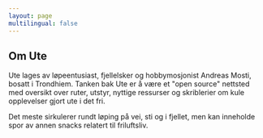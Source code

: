 ```yaml
---
layout: page
multilingual: false
---
```


## Om Ute

Ute lages av løpeentusiast, fjellelsker og hobbymosjonist Andreas Mosti, bosatt i Trondhiem.
Tanken bak Ute er å være et "open source" nettsted med oversikt over ruter, utstyr, nyttige ressurser og skriblerier om kule opplevelser gjort ute i det fri.

Det meste sirkulerer rundt løping på vei, sti og i fjellet, men kan inneholde spor av annen snacks relatert til friluftsliv.
